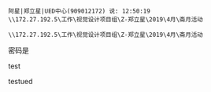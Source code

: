 ```
阿星|郑立星|UED中心(909012172‭)‬ 说: 12:50:19
\\172.27.192.5\工作\视觉设计项目组\Z-郑立星\2019\4月\斋月活动
```

```
\\172.27.192.5\工作\视觉设计项目组\Z-郑立星\2019\4月\斋月活动
```

密码是

test

testued

